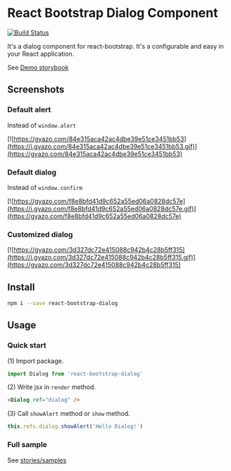 # React Bootstrap Dialog Component

[![Build Status](https://travis-ci.org/akiroom/react-bootstrap-dialog.svg?branch=master)](https://travis-ci.org/akiroom/react-bootstrap-dialog)

It's a dialog component for react-bootstrap. It's a configurable and easy in your React application.

See [Demo storybook](https://akiroom.github.io/react-bootstrap-dialog/)

## Screenshots

### Default alert

Instead of `window.alert`

[![https://gyazo.com/84e315aca42ac4dbe39e51ce3451bb53](https://i.gyazo.com/84e315aca42ac4dbe39e51ce3451bb53.gif)](https://gyazo.com/84e315aca42ac4dbe39e51ce3451bb53)

### Default dialog

Instead of `window.confirm`

[![https://gyazo.com/f8e8bfd41d9c652a55ed06a0828dc57e](https://i.gyazo.com/f8e8bfd41d9c652a55ed06a0828dc57e.gif)](https://gyazo.com/f8e8bfd41d9c652a55ed06a0828dc57e)

### Customized dialog

[![https://gyazo.com/3d327dc72e415088c942b4c28b5ff315](https://i.gyazo.com/3d327dc72e415088c942b4c28b5ff315.gif)](https://gyazo.com/3d327dc72e415088c942b4c28b5ff315)

## Install

```sh
npm i --save react-bootstrap-dialog
```

## Usage

### Quick start


(1) Import package.

```js
import Dialog from 'react-bootstrap-dialog'
```

(2) Write jsx in `render` method.

```html
<Dialog ref="dialog" />
```

(3) Call `showAlert` method or `show` method.

```js
this.refs.dialog.showAlert('Hello Dialog!')
```

### Full sample

See [stories/samples](https://github.com/akiroom/react-bootstrap-dialog/tree/master/src/stories/samples)
